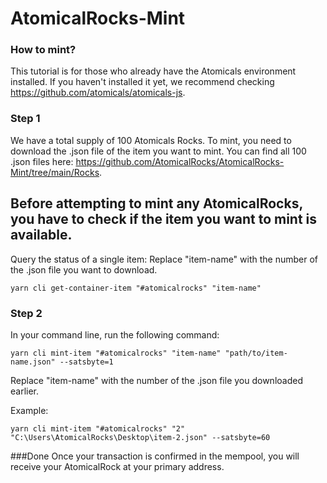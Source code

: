# AtomicalRocks-Mint

### How to mint?
This tutorial is for those who already have the Atomicals environment installed. If you haven't installed it yet, we recommend checking https://github.com/atomicals/atomicals-js.

### Step 1
We have a total supply of 100 Atomicals Rocks.
To mint, you need to download the .json file of the item you want to mint.
You can find all 100 .json files here: https://github.com/AtomicalRocks/AtomicalRocks-Mint/tree/main/Rocks.

## Before attempting to mint any AtomicalRocks, you have to check if the item you want to mint is available.
 Query the status of a single item:
Replace "item-name" with the number of the .json file you want to download.
```
yarn cli get-container-item "#atomicalrocks" "item-name"
```

### Step 2
In your command line, run the following command:
```
yarn cli mint-item "#atomicalrocks" "item-name" "path/to/item-name.json" --satsbyte=1
```
Replace "item-name" with the number of the .json file you downloaded earlier.

Example:
```
yarn cli mint-item "#atomicalrocks" "2" "C:\Users\AtomicalRocks\Desktop\item-2.json" --satsbyte=60
```

###Done
Once your transaction is confirmed in the mempool, you will receive your AtomicalRock at your primary address.
